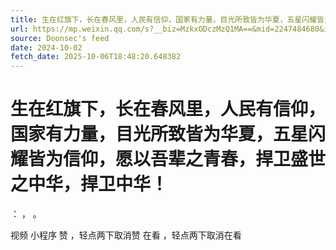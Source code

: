 ```yaml
---
title: 生在红旗下，长在春风里，人民有信仰，国家有力量，目光所致皆为华夏，五星闪耀皆为信仰，愿以吾辈之青春，捍卫盛世之中华，捍卫中华！
url: https://mp.weixin.qq.com/s?__biz=MzkxODczMzQ1MA==&mid=2247484680&idx=1&sn=c4643d8e3727e555e5b7efe392dcc28d
source: Doonsec's feed
date: 2024-10-02
fetch_date: 2025-10-06T18:48:20.648382
---
```


# 生在红旗下，长在春风里，人民有信仰，国家有力量，目光所致皆为华夏，五星闪耀皆为信仰，愿以吾辈之青春，捍卫盛世之中华，捍卫中华！

：
，
。

视频
小程序
赞
，轻点两下取消赞
在看
，轻点两下取消在看